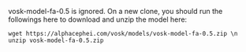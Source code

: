 vosk-model-fa-0.5 is ignored. On a new clone, you should run the followings here to download and unzip the model here:

`
wget https://alphacephei.com/vosk/models/vosk-model-fa-0.5.zip \n
unzip vosk-model-fa-0.5.zip
`
